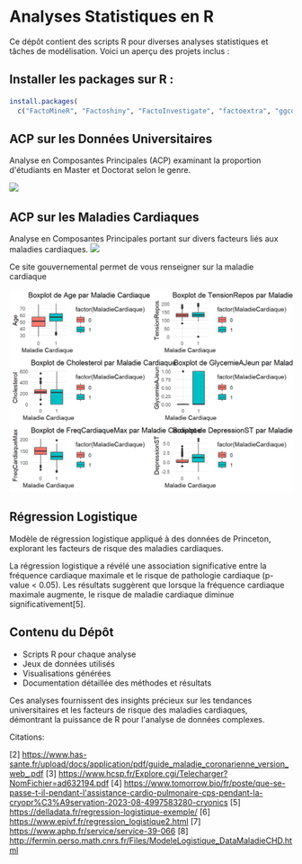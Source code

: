 # Analyses Statistiques en R

Ce dépôt contient des scripts R pour diverses analyses statistiques et tâches de modélisation. Voici un aperçu des projets inclus :

## Installer les packages sur R : 

```r
install.packages(
  c("FactoMineR", "Factoshiny", "FactoInvestigate", "factoextra", "ggcorrplot","ggplot2", "dplyr"))
```

## ACP sur les Données Universitaires

Analyse en Composantes Principales (ACP) examinant la proportion d'étudiants en Master et Doctorat selon le genre.

![](https://github.com/SORADATA/R--Statistics/blob/main/Personnals-%20Projects/Universit%C3%A9/ACP_University/ACP_Images/Boxplot.png)

## ACP sur les Maladies Cardiaques

Analyse en Composantes Principales portant sur divers facteurs liés aux maladies cardiaques.
![](https://sante.gouv.fr/soins-et-maladies/maladies/maladies-cardiovasculaires-et-avc/article/maladies-cardiovasculaires)

Ce site gouvernemental permet de vous renseigner sur la maladie cardiaque 

![](https://github.com/SORADATA/R--Statistics/blob/main/Personnals-%20Projects/Assets/Boxplt.png)

## Régression Logistique

Modèle de régression logistique appliqué à des données de Princeton, explorant les facteurs de risque des maladies cardiaques.

La régression logistique a révélé une association significative entre la fréquence cardiaque maximale et le risque de pathologie cardiaque (p-value < 0.05). Les résultats suggèrent que lorsque la fréquence cardiaque maximale augmente, le risque de maladie cardiaque diminue significativement[5].

## Contenu du Dépôt

- Scripts R pour chaque analyse
- Jeux de données utilisés
- Visualisations générées
- Documentation détaillée des méthodes et résultats

Ces analyses fournissent des insights précieux sur les tendances universitaires et les facteurs de risque des maladies cardiaques, démontrant la puissance de R pour l'analyse de données complexes.

Citations:

[2] https://www.has-sante.fr/upload/docs/application/pdf/guide_maladie_coronarienne_version_web_.pdf
[3] https://www.hcsp.fr/Explore.cgi/Telecharger?NomFichier=ad632194.pdf
[4] https://www.tomorrow.bio/fr/poste/que-se-passe-t-il-pendant-l'assistance-cardio-pulmonaire-cps-pendant-la-cryopr%C3%A9servation-2023-08-4997583280-cryonics
[5] https://delladata.fr/regression-logistique-exemple/
[6] https://www.epivf.fr/regression_logistique2.html
[7] https://www.aphp.fr/service/service-39-066
[8] http://fermin.perso.math.cnrs.fr/Files/ModeleLogistique_DataMaladieCHD.html
